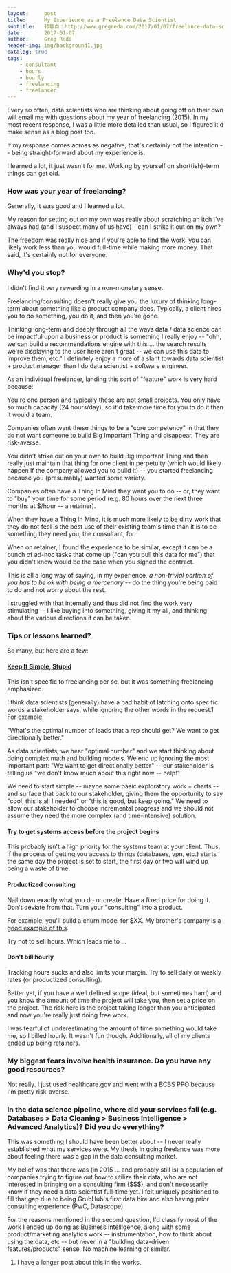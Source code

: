 ```yaml
---
layout:     post
title:      My Experience as a Freelance Data Scientist
subtitle:   转载自：http://www.gregreda.com/2017/01/07/freelance-data-science-experience/
date:       2017-01-07
author:     Greg Reda
header-img: img/background1.jpg
catalog: true
tags:
    - consultant
    - hours
    - hourly
    - freelancing
    - freelancer
---
```


Every so often, data scientists who are thinking about going off on their own will email me with questions about my year of freelancing (2015). In my most recent response, I was a little more detailed than usual, so I figured it'd make sense as a blog post too.

If my response comes across as negative, that's certainly not the intention -- being straight-forward about my experience is.

I learned a lot, it just wasn't for me. Working by yourself on short(ish)-term things can get old.

### How was your year of freelancing?

Generally, it was good and I learned a lot.

My reason for setting out on my own was really about scratching an itch I've always had (and I suspect many of us have) - can I strike it out on my own?

The freedom was really nice and if you're able to find the work, you can likely work less than you would full-time while making more money. That said, it's certainly not for everyone.

### Why'd you stop?

I didn't find it very rewarding in a non-monetary sense.

Freelancing/consulting doesn't really give you the luxury of thinking long-term about something like a product company does. Typically, a client hires you to do something, you do it, and then you're gone.

Thinking long-term and deeply through all the ways data / data science can be impactful upon a business or product is something I really enjoy -- "ohh, we can build a recommendations engine with this ... the search results we're displaying to the user here aren't great -- we can use this data to improve them, etc." I definitely enjoy a more of a slant towards data scientist + product manager than I do data scientist + software engineer.

As an individual freelancer, landing this sort of "feature" work is very hard because:


You're one person and typically these are not small projects. You only have so much capacity (24 hours/day), so it'd take more time for you to do it than it would a team.


Companies often want these things to be a "core competency" in that they do not want someone to build Big Important Thing and disappear. They are risk-averse.


You didn't strike out on your own to build Big Important Thing and then really just maintain that thing for one client in perpetuity (which would likely happen if the company allowed you to build it) -- you started freelancing because you (presumably) wanted some variety.


Companies often have a Thing In Mind they want you to do -- or, they want to "buy" your time for some period (e.g. 80 hours over the next three months at $/hour -- a retainer).

When they have a Thing In Mind, it is much more likely to be dirty work that they do not feel is the best use of their existing team's time than it is to be something they need you, the consultant, for.

When on retainer, I found the experience to be similar, except it can be a bunch of ad-hoc tasks that come up ("can you pull this data for me") that you didn't know would be the case when you signed the contract.

This is all a long way of saying, in my experience, *a non-trivial portion of you has to be ok with being a mercenary* -- do the thing you're being paid to do and not worry about the rest.

I struggled with that internally and thus did not find the work very stimulating -- I like buying into something, giving it my all, and thinking about the various directions it can be taken.

### Tips or lessons learned?

So many, but here are a few:

#### [Keep It Simple, Stupid](https://en.wikipedia.org/wiki/KISS_principle)

This isn't specific to freelancing per se, but it was something freelancing emphasized.

I think data scientists (generally) have a bad habit of latching onto specific words a stakeholder says, while ignoring the other words in the request.1 For example:

> 
"What's the optimal number of leads that a rep should get? We want to get directionally better."


As data scientists, we hear "optimal number" and we start thinking about doing complex math and building models. We end up ignoring the most important part: "We want to get directionally better" -- our stakeholder is telling us "we don't know much about this right now -- help!"

We need to start simple -- maybe some basic exploratory work + charts -- and surface that back to our stakeholder, giving them the opportunity to say "cool, this is all I needed" or "this is good, but keep going." We need to allow our stakeholder to choose incremental progress and we should not assume they need the more complex (and time-intensive) solution.

#### Try to get systems access before the project begins

This probably isn't a high priority for the systems team at your client. Thus, if the process of getting you access to things (databases, vpn, etc.) starts the same day the project is set to start, the first day or two will wind up being a waste of time.

#### Productized consulting

Nail down exactly what you do or create. Have a fixed price for doing it. Don't deviate from that. Turn your "consulting" into a product.

For example, you'll build a churn model for $XX. My brother's company is a [good example of this](https://ethercycle.com/pricing).

Try not to sell hours. Which leads me to ...

#### Don't bill hourly

Tracking hours sucks and also limits your margin. Try to sell daily or weekly rates (or productized consulting).

Better yet, if you have a well defined scope (ideal, but sometimes hard) and you know the amount of time the project will take you, then set a price on the project. The risk here is the project taking longer than you anticipated and now you're really just doing free work.

I was fearful of underestimating the amount of time something would take me, so I billed hourly. It wasn't fun though. Additionally, all of my clients ended up being retainers.

### My biggest fears involve health insurance. Do you have any good resources?

Not really. I just used healthcare.gov and went with a BCBS PPO because I'm pretty risk-averse.

### In the data science pipeline, where did your services fall (e.g. Databases > Data Cleaning > Business Intelligence > Advanced Analytics)? Did you do everything?

This was something I should have been better about -- I never really established what my services were. My thesis in going freelance was more about feeling there was a gap in the data consulting market.

My belief was that there was (in 2015 ... and probably still is) a population of companies trying to figure out how to utilize their data, who are not interested in bringing on a consulting firm ($$$), and don't necessarily know if they need a data scientist full-time yet. I felt uniquely positioned to fill that gap due to being GrubHub's first data hire and also having prior consulting experience (PwC, Datascope).

For the reasons mentioned in the second question, I'd classify most of the work I ended up doing as Business Intelligence, along with some product/marketing analytics work -- instrumentation, how to think about using the data, etc -- but never in a "building data-driven features/products" sense. No machine learning or similar.

1. I have a longer post about this in the works.

